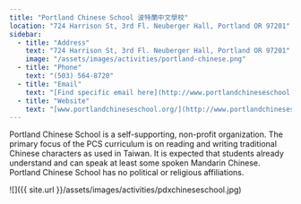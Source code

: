 ```yaml
---
title: "Portland Chinese School 波特蘭中文學校"
location: "724 Harrison St, 3rd Fl. Neuberger Hall, Portland OR 97201"
sidebar:
  - title: "Address"
    text: "724 Harrison St, 3rd Fl. Neuberger Hall, Portland OR 97201"
    image: "/assets/images/activities/portland-chinese.png"
  - title: "Phone"
    text: "(503) 564-8720"
  - title: "Email"
    text: "[Find specific email here](http://www.portlandchineseschool.org/index.php?page=/site/about/contacts.htm)"
  - title: "Website"
    text: "[www.portlandchineseschool.org/](http://www.portlandchineseschool.org/)"
---
```


Portland Chinese School is a self-supporting, non-profit organization. The primary focus of the PCS curriculum is on reading and writing traditional Chinese characters as used in Taiwan. It is expected that students already understand and can speak at least some spoken Mandarin Chinese. Portland Chinese School has no political or religious affiliations.

![]({{ site.url }}/assets/images/activities/pdxchineseschool.jpg)
